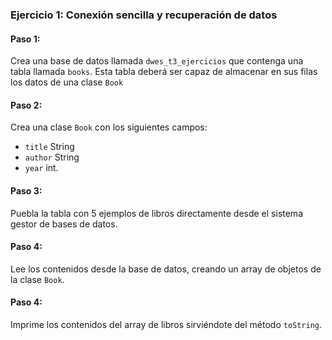 ### Ejercicio 1: Conexión sencilla y recuperación de datos

#### Paso 1:
Crea una base de datos llamada `dwes_t3_ejercicios` que contenga una tabla llamada `books`.
Esta tabla deberá ser capaz de almacenar en sus filas los datos de una clase `Book`

#### Paso 2:
Crea una clase `Book` con los siguientes campos:
 - `title` String
 - `author` String
 - `year` int.

#### Paso 3:
Puebla la tabla con 5 ejemplos de libros directamente desde el sistema gestor de bases de datos.

#### Paso 4:
Lee los contenidos desde la base de datos, creando un array de objetos de la clase `Book`.

#### Paso 4:
Imprime los contenidos del array de libros sirviéndote del método `toString`.

